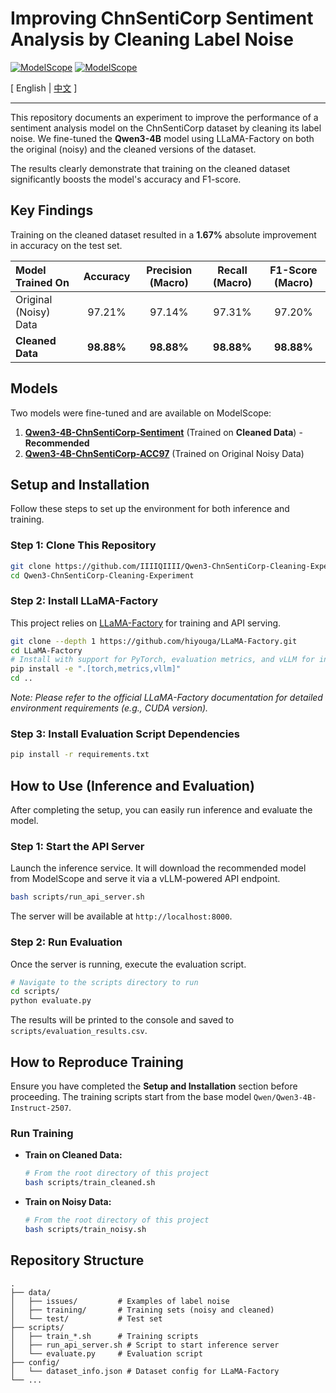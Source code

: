 # Improving ChnSentiCorp Sentiment Analysis by Cleaning Label Noise

[![ModelScope](https://img.shields.io/badge/ModelScope-Qwen3--4B--ChnSentiCorp--Sentiment-blue)](https://modelscope.cn/models/mc36473/Qwen3-4B-ChnSentiCorp-Sentiment/summary)
[![ModelScope](https://img.shields.io/badge/ModelScope-Qwen3--4B--ChnSentiCorp--ACC97-gray)](https://modelscope.cn/models/mc36473/Qwen3-4B-ChnSentiCorp-ACC97/summary)

[ English | [中文](README_zh.md) ]

---

This repository documents an experiment to improve the performance of a sentiment analysis model on the ChnSentiCorp dataset by cleaning its label noise. We fine-tuned the **Qwen3-4B** model using LLaMA-Factory on both the original (noisy) and the cleaned versions of the dataset.

The results clearly demonstrate that training on the cleaned dataset significantly boosts the model's accuracy and F1-score.

## Key Findings

Training on the cleaned dataset resulted in a **1.67%** absolute improvement in accuracy on the test set.

| Model Trained On | Accuracy | Precision (Macro) | Recall (Macro) | F1-Score (Macro) |
| :--------------- | :------: | :---------------: | :------------: | :--------------: |
| Original (Noisy) Data |  97.21%  |      97.14%       |     97.31%     |      97.20%      |
| **Cleaned Data** | **98.88%** |    **98.88%**     |   **98.88%**   |    **98.88%**    |

## Models

Two models were fine-tuned and are available on ModelScope:

1.  **[Qwen3-4B-ChnSentiCorp-Sentiment](https://modelscope.cn/models/mc36473/Qwen3-4B-ChnSentiCorp-Sentiment/summary)** (Trained on **Cleaned Data**) - **Recommended**
2.  **[Qwen3-4B-ChnSentiCorp-ACC97](https://modelscope.cn/models/mc36473/Qwen3-4B-ChnSentiCorp-ACC97/summary)** (Trained on Original Noisy Data)

## Setup and Installation

Follow these steps to set up the environment for both inference and training.

### Step 1: Clone This Repository

```bash
git clone https://github.com/IIIIQIIII/Qwen3-ChnSentiCorp-Cleaning-Experiment.git
cd Qwen3-ChnSentiCorp-Cleaning-Experiment
```

### Step 2: Install LLaMA-Factory

This project relies on [LLaMA-Factory](https://github.com/hiyouga/LLaMA-Factory) for training and API serving.

```bash
git clone --depth 1 https://github.com/hiyouga/LLaMA-Factory.git
cd LLaMA-Factory
# Install with support for PyTorch, evaluation metrics, and vLLM for inference
pip install -e ".[torch,metrics,vllm]"
cd ..
```
*Note: Please refer to the official LLaMA-Factory documentation for detailed environment requirements (e.g., CUDA version).*

### Step 3: Install Evaluation Script Dependencies

```bash
pip install -r requirements.txt
```

## How to Use (Inference and Evaluation)

After completing the setup, you can easily run inference and evaluate the model.

### Step 1: Start the API Server

Launch the inference service. It will download the recommended model from ModelScope and serve it via a vLLM-powered API endpoint.

```bash
bash scripts/run_api_server.sh
```
The server will be available at `http://localhost:8000`.

### Step 2: Run Evaluation

Once the server is running, execute the evaluation script.

```bash
# Navigate to the scripts directory to run
cd scripts/
python evaluate.py
```
The results will be printed to the console and saved to `scripts/evaluation_results.csv`.

## How to Reproduce Training

Ensure you have completed the **Setup and Installation** section before proceeding. The training scripts start from the base model `Qwen/Qwen3-4B-Instruct-2507`.

### Run Training

-   **Train on Cleaned Data:**
    ```bash
    # From the root directory of this project
    bash scripts/train_cleaned.sh
    ```
-   **Train on Noisy Data:**
    ```bash
    # From the root directory of this project
    bash scripts/train_noisy.sh
    ```

## Repository Structure

```
.
├── data/
│   ├── issues/         # Examples of label noise
│   ├── training/       # Training sets (noisy and cleaned)
│   └── test/           # Test set
├── scripts/
│   ├── train_*.sh      # Training scripts
│   ├── run_api_server.sh # Script to start inference server
│   └── evaluate.py     # Evaluation script
├── config/
│   └── dataset_info.json # Dataset config for LLaMA-Factory
└── ...
```